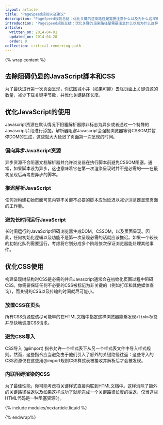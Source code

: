 ```yaml
---
layout: article
title: "PageSpeed规则以及建议"
description: "PageSpeed规则总结：优化关键的渲染路径是需要注意什么以及为什么这样做。"
introduction: "PageSpeed规则总结：优化关键的渲染路径是需要注意什么以及为什么这样做。"
article:
  written_on: 2014-04-01
  updated_on: 2014-04-28
  order: 8
collection: critical-rendering-path
---
```

{% wrap content %}

## 去除阻碍仍显的JavaScript脚本和CSS

为了最快进行第一次页面呈现，你试图减小并（如果可能）去除页面上关键资源的数量，减少下载关键字节数，并优化关键路径长度。

## 优化JavaScript的使用

Javascript资源在默认情况下阻塞解析器除非标志为异步或者通过一个特殊的Javascript片段进行添加。解析器阻塞Javascript会强制浏览器等待CSSOM并暂停DOM的生成，这些就大大延迟了页面第一次呈现的时间。

### **偏向异步JavaScript资源**

异步资源不会阻塞文档解析器并允许浏览器在执行脚本前避免CSSOM阻塞。通常，如果脚本设为异步，这也意味着它在第一次渲染呈现时并不是必需的——在最初呈现后再考虑异步的脚本。

### **推迟解析JavaScript**

任何对构建初始页面可见内容不关键不必要的脚本应当延迟以减少浏览器呈现页面的工作量。

### **避免长时间运行JavaScript**

长时间运行的JavaScript阻碍浏览器生成DOM，CSSOM，以及页面呈现。因此，任何初始化逻辑以及功能不是第一次呈现必需的话就应该推迟。如果一个较长的初始化队列需要运行，考虑将它划分成多个阶段依次保证浏览器能处理其他事件。

## 优化CSS使用

构建呈现树结构时CSS是必需的并且Javascript通常会在初始化页面过程中阻碍CSS。你需要保证任何不必要的CSS被标记为非关键的（例如打印和其他媒体查询），而关键的CSS以及传输的时间就尽可能小。

### **放置CSS在页头**

所有CSS资源应该尽可能早的在HTML文档中指定这样浏览器能够发现`<link>`标签并尽快地调度CSS请求。

### **避免CSS导入**

CSS导入 (@import) 指令允许一个样式表下从另一个样式表文件中导入样式规则。然而，这些指令应当避免由于他们引入了额外的关键路径往返：这些导入的CSS资源仅在这些用@import规则CSS样式表被接收并解析后才会被发现。

### **内联阻碍渲染的CSS**

为了最佳性能，你可能考虑将关键样式直接内联到HTML文档中。这样消除了额外的关键路径往返以及如果这样成功了就能完成一个关键路径长度的往返，仅当这些HTML代码是一种阻塞资源时。

{% include modules/nextarticle.liquid %}

{% endwrap%}
